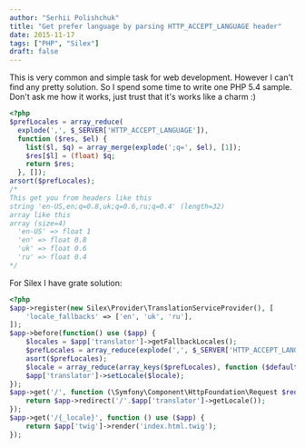 ```yaml
---
author: "Serhii Polishchuk"
title: "Get prefer language by parsing HTTP_ACCEPT_LANGUAGE header"
date: 2015-11-17
tags: ["PHP", "Silex"]
draft: false
---
```

<!--more-->
This is very common and simple task for web development.
However I can't find any pretty solution. So I spend some time to write one PHP 5.4 sample.
Don't ask me how it works, just trust that it's works like a charm :)
    
```php
<?php
$prefLocales = array_reduce(
  explode(',', $_SERVER['HTTP_ACCEPT_LANGUAGE']), 
  function ($res, $el) { 
    list($l, $q) = array_merge(explode(';q=', $el), [1]); 
    $res[$l] = (float) $q; 
    return $res; 
  }, []);
arsort($prefLocales);
/*
This get you from headers like this
string 'en-US,en;q=0.8,uk;q=0.6,ru;q=0.4' (length=32)
array like this
array (size=4)
  'en-US' => float 1
  'en' => float 0.8
  'uk' => float 0.6
  'ru' => float 0.4
*/
```

For Silex I have grate solution:
    
```php
<?php
$app->register(new Silex\Provider\TranslationServiceProvider(), [
    'locale_fallbacks' => ['en', 'uk', 'ru'],
]);
$app->before(function() use ($app) {
    $locales = $app['translator']->getFallbackLocales();
    $prefLocales = array_reduce(explode(',', $_SERVER['HTTP_ACCEPT_LANGUAGE']), function ($res, $el) { list($l, $q) = array_merge(explode(';q=', $el), [1]); $res[$l] = (float) $q; return $res; }, []);
    asort($prefLocales);
    $locale = array_reduce(array_keys($prefLocales), function ($default, $prefLocale) use ($locales) { return in_array($prefLocale, $locales) ? $prefLocale : $default; }, $app['translator']->getLocale());
    $app['translator']->setLocale($locale);
});
$app->get('/', function (\Symfony\Component\HttpFoundation\Request $request) use ($app) {
    return $app->redirect('/'.$app['translator']->getLocale());
});
$app->get('/{_locale}', function () use ($app) {
    return $app['twig']->render('index.html.twig');
});
```
